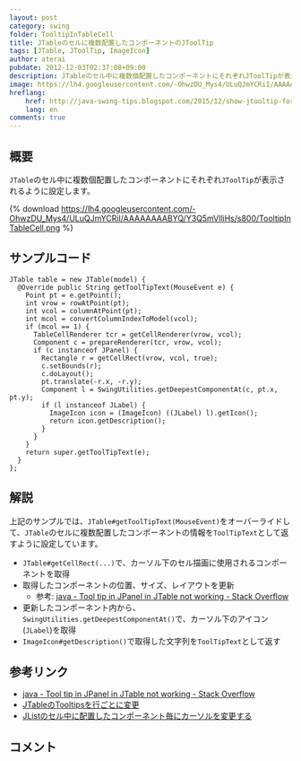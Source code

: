 ```yaml
---
layout: post
category: swing
folder: TooltipInTableCell
title: JTableのセルに複数配置したコンポーネントのJToolTip
tags: [JTable, JToolTip, ImageIcon]
author: aterai
pubdate: 2012-12-03T02:37:08+09:00
description: JTableのセル中に複数個配置したコンポーネントにそれぞれJToolTipが表示されるように設定します。
image: https://lh4.googleusercontent.com/-OhwzDU_Mys4/ULuQJmYCRiI/AAAAAAAABYQ/Y3Q5mVlliHs/s800/TooltipInTableCell.png
hreflang:
    href: http://java-swing-tips.blogspot.com/2015/12/show-jtooltip-for-icons-placed-in-cell.html
    lang: en
comments: true
---
```

## 概要
`JTable`のセル中に複数個配置したコンポーネントにそれぞれ`JToolTip`が表示されるように設定します。

{% download https://lh4.googleusercontent.com/-OhwzDU_Mys4/ULuQJmYCRiI/AAAAAAAABYQ/Y3Q5mVlliHs/s800/TooltipInTableCell.png %}

## サンプルコード
<pre class="prettyprint"><code>JTable table = new JTable(model) {
  @Override public String getToolTipText(MouseEvent e) {
    Point pt = e.getPoint();
    int vrow = rowAtPoint(pt);
    int vcol = columnAtPoint(pt);
    int mcol = convertColumnIndexToModel(vcol);
    if (mcol == 1) {
      TableCellRenderer tcr = getCellRenderer(vrow, vcol);
      Component c = prepareRenderer(tcr, vrow, vcol);
      if (c instanceof JPanel) {
        Rectangle r = getCellRect(vrow, vcol, true);
        c.setBounds(r);
        c.doLayout();
        pt.translate(-r.x, -r.y);
        Component l = SwingUtilities.getDeepestComponentAt(c, pt.x, pt.y);
        if (l instanceof JLabel) {
          ImageIcon icon = (ImageIcon) ((JLabel) l).getIcon();
          return icon.getDescription();
        }
      }
    }
    return super.getToolTipText(e);
  }
};
</code></pre>

## 解説
上記のサンプルでは、`JTable#getToolTipText(MouseEvent)`をオーバーライドして、`JTable`のセルに複数配置したコンポーネントの情報を`ToolTipText`として返すように設定しています。

- `JTable#getCellRect(...)`で、カーソル下のセル描画に使用されるコンポーネントを取得
- 取得したコンポーネントの位置、サイズ、レイアウトを更新
    - 参考: [java - Tool tip in JPanel in JTable not working - Stack Overflow](http://stackoverflow.com/questions/10854831/tool-tip-in-jpanel-in-jtable-not-working)
- 更新したコンポーネント内から、`SwingUtilities.getDeepestComponentAt()`で、カーソル下のアイコン(`JLabel`)を取得
- `ImageIcon#getDescription()`で取得した文字列を`ToolTipText`として返す

<!-- dummy comment line for breaking list -->

## 参考リンク
- [java - Tool tip in JPanel in JTable not working - Stack Overflow](http://stackoverflow.com/questions/10854831/tool-tip-in-jpanel-in-jtable-not-working)
- [JTableのTooltipsを行ごとに変更](http://ateraimemo.com/Swing/RowTooltips.html)
- [JListのセル中に配置したコンポーネント毎にカーソルを変更する](http://ateraimemo.com/Swing/CursorOfCellComponent.html)

<!-- dummy comment line for breaking list -->

## コメント
